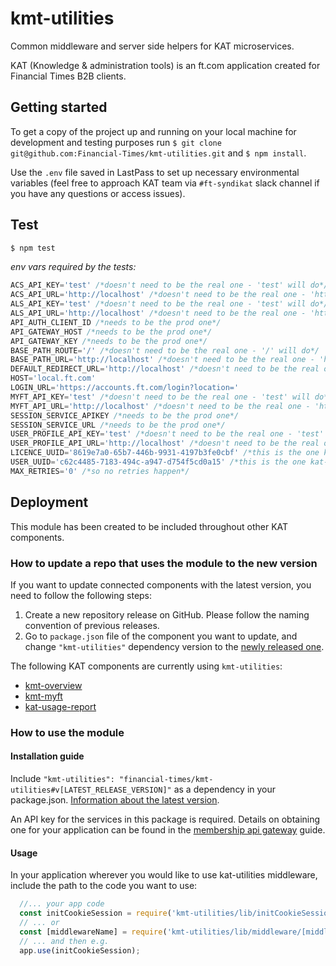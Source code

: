 # kmt-utilities
Common middleware and server side helpers for KAT microservices.

KAT (Knowledge & administration tools) is an ft.com application created for Financial Times B2B clients.

## Getting started
To get a copy of the project up and running on your local machine for development and testing purposes run `$ git clone git@github.com:Financial-Times/kmt-utilities.git` and `$ npm install`.

Use the `.env` file saved in LastPass to set up necessary environmental variables (feel free to approach KAT team via `#ft-syndikat` slack channel if you have any questions or access issues).

## Test

```sh
$ npm test
```
_env vars required by the tests:_
```javascript
ACS_API_KEY='test' /*doesn't need to be the real one - 'test' will do*/
ACS_API_URL='http://localhost' /*doesn't need to be the real one - 'http://localhost' will do*/
ALS_API_KEY='test' /*doesn't need to be the real one - 'test' will do*/
ALS_API_URL='http://localhost' /*doesn't need to be the real one - 'http://localhost' will do*/
API_AUTH_CLIENT_ID /*needs to be the prod one*/
API_GATEWAY_HOST /*needs to be the prod one*/
API_GATEWAY_KEY /*needs to be the prod one*/
BASE_PATH_ROUTE='/' /*doesn't need to be the real one - '/' will do*/
BASE_PATH_URL='http://localhost' /*doesn't need to be the real one - 'http://localhost' will do*/
DEFAULT_REDIRECT_URL='http://localhost' /*doesn't need to be the real one - 'http://localhost' will do*/
HOST='local.ft.com'
LOGIN_URL='https://accounts.ft.com/login?location='
MYFT_API_KEY='test' /*doesn't need to be the real one - 'test' will do*/
MYFT_API_URL='http://localhost' /*doesn't need to be the real one - 'http://localhost' will do*/
SESSION_SERVICE_APIKEY /*needs to be the prod one*/
SESSION_SERVICE_URL /*needs to be the prod one*/
USER_PROFILE_API_KEY='test' /*doesn't need to be the real one - 'test' will do*/
USER_PROFILE_API_URL='http://localhost' /*doesn't need to be the real one - 'http://localhost' will do*/
LICENCE_UUID='8619e7a0-65b7-446b-9931-4197b3fe0cbf' /*this is the one kat-client-proxies fixtures use*/
USER_UUID='c62c4485-7183-494c-a947-d754f5cd0a15' /*this is the one kat-client-proxies fixtures use*/
MAX_RETRIES='0' /*so no retries happen*/
```

## Deployment
This module has been created to be included throughout other KAT components.

### How to update a repo that uses the module to the new version
If you want to update connected components with the latest version, you need to follow the following steps:
1. Create a new repository release on GitHub. Please follow the naming convention of previous releases.
2. Go to `package.json` file of the component you want to update, and change `"kmt-utilities"` dependency version to the [newly released one](https://github.com/Financial-Times/kmt-utilities/releases).

The following KAT components are currently using `kmt-utilities`:
 - [kmt-overview](https://github.com/Financial-Times/kmt-overview)
 - [kmt-myft](https://github.com/Financial-Times/kmt-myft)
 - [kat-usage-report](https://github.com/Financial-Times/kat-usage-report)

### How to use the module

#### Installation guide

Include `"kmt-utilities": "financial-times/kmt-utilities#v[LATEST_RELEASE_VERSION]"` as a dependency in your package.json. [Information about the latest version](https://github.com/Financial-Times/kmt-utilities/releases).

An API key for the services in this package is required. Details on obtaining one for your application can be found in the [membership api gateway](https://developer.ft.com/docs/membership_platform_api/) guide.

#### Usage

In your application wherever you would like to use kat-utilities middleware, include the path to the code you want to use:

```js
  //... your app code
  const initCookieSession = require('kmt-utilities/lib/initCookieSession');
  // ... or
  const [middlewareName] = require('kmt-utilities/lib/middleware/[middlewareName]');
  // ... and then e.g.
  app.use(initCookieSession);
```
